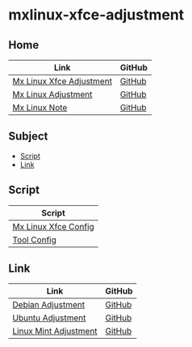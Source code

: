 

# mxlinux-xfce-adjustment




## Home

| Link | GitHub |
| ---- | ------ |
| [Mx Linux Xfce Adjustment](https://samwhelp.github.io/mxlinux-xfce-adjustment/) | [GitHub](https://github.com/samwhelp/mxlinux-xfce-adjustment) |
| [Mx Linux Adjustment](https://samwhelp.github.io/mxlinux-adjustment/) | [GitHub](https://github.com/samwhelp/mxlinux-adjustment) |
| [Mx Linux Note](https://samwhelp.github.io/note-about-mxlinux/) | [GitHub](https://github.com/samwhelp/note-about-mxlinux) |




## Subject

* [Script](#script)
* [Link](#link)




## Script

| Script |
| ------ |
| [Mx Linux Xfce Config](https://github.com/samwhelp/mxlinux-xfce-adjustment/tree/main/prototype/main/xfce-config) |
| [Tool Config](https://github.com/samwhelp/mxlinux-adjustment/tree/main/prototype/main/tool-config/part) |




## Link

| Link | GitHub |
| ---- | ------ |
| [Debian Adjustment](https://samwhelp.github.io/debian-adjustment/) | [GitHub](https://github.com/samwhelp/debian-adjustment) |
| [Ubuntu Adjustment](https://samwhelp.github.io/ubuntu-adjustment/) | [GitHub](https://github.com/samwhelp/ubuntu-adjustment) |
| [Linux Mint Adjustment](https://samwhelp.github.io/linuxmint-adjustment/) | [GitHub](https://github.com/samwhelp/linuxmint-adjustment) |

